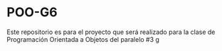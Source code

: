 # POO-G6
Este repositorio es para el proyecto que será realizado para la clase de Programación Orientada a Objetos del paralelo #3
g